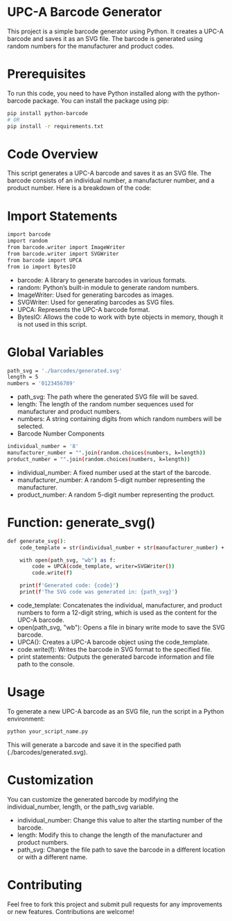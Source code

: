 # UPC-A Barcode Generator

This project is a simple barcode generator using Python. It creates a UPC-A barcode and saves it as an SVG file. The barcode is generated using random numbers for the manufacturer and product codes.

# Prerequisites
To run this code, you need to have Python installed along with the python-barcode package. You can install the package using pip:

```bash
pip install python-barcode
# OR
pip install -r requirements.txt
```

# Code Overview
This script generates a UPC-A barcode and saves it as an SVG file. The barcode consists of an individual number, a manufacturer number, and a product number. Here is a breakdown of the code:

# Import Statements
```bash
import barcode
import random
from barcode.writer import ImageWriter
from barcode.writer import SVGWriter
from barcode import UPCA
from io import BytesIO
```

* barcode: A library to generate barcodes in various formats.
* random: Python’s built-in module to generate random numbers.
* ImageWriter: Used for generating barcodes as images.
* SVGWriter: Used for generating barcodes as SVG files.
* UPCA: Represents the UPC-A barcode format.
* BytesIO: Allows the code to work with byte objects in memory, though it is not used in this script.

# Global Variables
```bash
path_svg = './barcodes/generated.svg'
length = 5
numbers = '0123456789'
```

* path_svg: The path where the generated SVG file will be saved.
* length: The length of the random number sequences used for manufacturer and product numbers.
* numbers: A string containing digits from which random numbers will be selected.
* Barcode Number Components

```bash
individual_number = '8'
manufacturer_number = "".join(random.choices(numbers, k=length))
product_number = "".join(random.choices(numbers, k=length))
```

* individual_number: A fixed number used at the start of the barcode.
* manufacturer_number: A random 5-digit number representing the manufacturer.
* product_number: A random 5-digit number representing the product.
  
# Function: generate_svg()
```bash
def generate_svg():
    code_template = str(individual_number + str(manufacturer_number) + str(product_number))

    with open(path_svg, "wb") as f:
        code = UPCA(code_template, writer=SVGWriter())
        code.write(f)

    print(f'Generated code: {code}')
    print(f'The SVG code was generated in: {path_svg}')
```

* code_template: Concatenates the individual, manufacturer, and product numbers to form a 12-digit string, which is used as the content for the UPC-A barcode.
* open(path_svg, "wb"): Opens a file in binary write mode to save the SVG barcode.
* UPCA(): Creates a UPC-A barcode object using the code_template.
* code.write(f): Writes the barcode in SVG format to the specified file.
* print statements: Outputs the generated barcode information and file path to the console.

# Usage
To generate a new UPC-A barcode as an SVG file, run the script in a Python environment:

```bash
python your_script_name.py
```

This will generate a barcode and save it in the specified path (./barcodes/generated.svg).

# Customization
You can customize the generated barcode by modifying the individual_number, length, or the path_svg variable.

* individual_number: Change this value to alter the starting number of the barcode.
* length: Modify this to change the length of the manufacturer and product numbers.
* path_svg: Change the file path to save the barcode in a different location or with a different name.
  
# Contributing
Feel free to fork this project and submit pull requests for any improvements or new features. Contributions are welcome!
